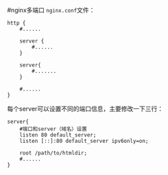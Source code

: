#nginx多端口
`nginx.conf`文件：
```
http {
    #......

    server {
        #......
    }

    server{
        #.......
    }

    #......
}
```
每个server可以设置不同的端口信息，主要修改一下三行：
```
server{
    #端口和server（域名）设置
    listen 80 default_server;
    listen [::]:80 default_server ipv6only=on;
    
    root /path/to/htmldir;
    #......
}
```